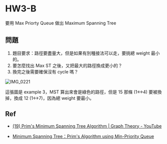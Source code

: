 # HW3-B

要用 Max Priorty Queue 做出 Maximum Spanning Tree

## 問題
1. 題目要求：路徑要盡量大，但是如果有別種接法可以走，要挑總 weight 最小的。
2. 要怎麼找出 Max ST 之後，又把最大的路徑換成更小的？
3. 換完之後需要確保沒有 cycle 嗎？


![IMG_0221](https://i.imgur.com/RVCk7Ty.jpg)

這張圖是 example 3，MST 算出來會是綠色的路徑，但是 15 那條 (1<->4) 要被換掉，換成 12 (1<->7)，因為總 weight 要最小。

## Ref
- [(19) Prim's Minimum Spanning Tree Algorithm | Graph Theory - YouTube](https://www.youtube.com/watch?v=jsmMtJpPnhU&ab_channel=WilliamFiset)

- [Minimum Spanning Tree：Prim's Algorithm using Min-Priority Queue](http://alrightchiu.github.io/SecondRound/minimum-spanning-treeprims-algorithm-using-min-priority-queue.html)